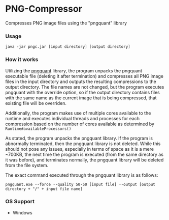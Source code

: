 # PNG-Compressor
Compresses PNG image files using the "pngquant" library

### Usage
`java -jar pngc.jar [input directory] [output directory]`

### How it works
Utilizing the [pngquant](https://pngquant.org/) library, the program unpacks the pngquant executable file (deleting it after termination) and compresses all PNG image files in the input directory and outputs the resulting compressions to the output directory. The file names are not changed, but the program executes pngquant with the override option, so if the output directory contains files with the same name as the current image that is being compressed, that existing file will be overriden.

Additionally, the program makes use of multiple cores available to the runtime and executes individual threads and processes for each compression based on the number of cores available as determined by `Runtime#availableProcessors()`

As stated, the program unpacks the pngquant library. If the program is abnormally terminated, then the pngquant library is not deleted. While this should not pose any issues, especially in terms of space as it is a mere ~700KB, the next time the program is executed (from the same directory as it was before), and terminates normally, the pngquant library will be deleted from the file system.

The exact command executed through the pngquant library is as follows:
```
pngquant.exe --force --quality 50-50 [input file] --output [output directory + "/" + input file name]
```

### OS Support
+ Windows
